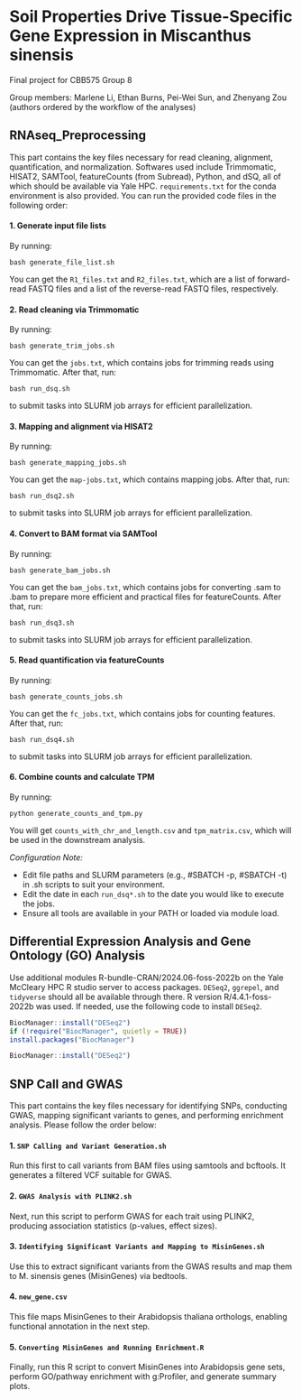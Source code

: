 # Soil Properties Drive Tissue-Specific Gene Expression in Miscanthus sinensis
Final project for CBB575 Group 8

Group members: Marlene Li, Ethan Burns, Pei-Wei Sun, and Zhenyang Zou (authors ordered by the workflow of the analyses)

## RNAseq_Preprocessing
This part contains the key files necessary for read cleaning, alignment, quantification, and normalization. Softwares used include Trimmomatic, HISAT2, SAMTool, featureCounts (from Subread), Python, and dSQ, all of which should be available via Yale HPC. `requirements.txt` for the conda environment is also provided. You can run the provided code files in the following order:

#### 1. Generate input file lists
By running:
```
bash generate_file_list.sh
```
You can get the `R1_files.txt` and `R2_files.txt`, which are a list of forward-read FASTQ files and a list of the reverse-read FASTQ files, respectively.

#### 2. Read cleaning via Trimmomatic
By running:
```
bash generate_trim_jobs.sh
```
You can get the `jobs.txt`, which contains jobs for trimming reads using Trimmomatic. After that, run:
```
bash run_dsq.sh
```
to submit tasks into SLURM job arrays for efficient parallelization.

#### 3. Mapping and alignment via HISAT2
By running:
```
bash generate_mapping_jobs.sh
```
You can get the `map-jobs.txt`, which contains mapping jobs. After that, run:
```
bash run_dsq2.sh
```
to submit tasks into SLURM job arrays for efficient parallelization.

#### 4. Convert to BAM format via SAMTool
By running:
```
bash generate_bam_jobs.sh
```
You can get the `bam_jobs.txt`, which contains jobs for converting .sam to .bam to prepare more efficient and practical files for featureCounts. After that, run:
```
bash run_dsq3.sh
```
to submit tasks into SLURM job arrays for efficient parallelization.

#### 5. Read quantification via featureCounts
By running:
```
bash generate_counts_jobs.sh
```
You can get the `fc_jobs.txt`, which contains jobs for counting features. After that, run:
```
bash run_dsq4.sh
```
to submit tasks into SLURM job arrays for efficient parallelization.

#### 6. Combine counts and calculate TPM
By running:
```
python generate_counts_and_tpm.py
```
You will get `counts_with_chr_and_length.csv` and `tpm_matrix.csv`, which will be used in the downstream analysis.

_Configuration Note:_

* Edit file paths and SLURM parameters (e.g., #SBATCH -p, #SBATCH -t) in .sh scripts to suit your environment.
* Edit the date in each `run_dsq*.sh` to the date you would like to execute the jobs.
* Ensure all tools are available in your PATH or loaded via module load.

## Differential Expression Analysis and Gene Ontology (GO) Analysis
Use additional modules R-bundle-CRAN/2024.06-foss-2022b on the Yale McCleary HPC R studio server to access packages. `DESeq2`, `ggrepel`, and `tidyverse` should all be available through there. R version R/4.4.1-foss-2022b was used. If needed, use the following code to install `DESeq2`.

```R
BiocManager::install("DESeq2")
if (!require("BiocManager", quietly = TRUE))
install.packages("BiocManager")

BiocManager::install("DESeq2")
```
## SNP Call and GWAS
This part contains the key files necessary for identifying SNPs, conducting GWAS, mapping significant variants to genes, and performing enrichment analysis. Please follow the order below:

#### 1. `SNP Calling and Variant Generation.sh`
Run this first to call variants from BAM files using samtools and bcftools. It generates a filtered VCF suitable for GWAS.

#### 2. `GWAS Analysis with PLINK2.sh`
Next, run this script to perform GWAS for each trait using PLINK2, producing association statistics (p-values, effect sizes).

#### 3. `Identifying Significant Variants and Mapping to MisinGenes.sh`
Use this to extract significant variants from the GWAS results and map them to M. sinensis genes (MisinGenes) via bedtools.

#### 4. `new_gene.csv`
This file maps MisinGenes to their Arabidopsis thaliana orthologs, enabling functional annotation in the next step.

#### 5. `Converting MisinGenes and Running Enrichment.R`
Finally, run this R script to convert MisinGenes into Arabidopsis gene sets, perform GO/pathway enrichment with g:Profiler, and generate summary plots.

